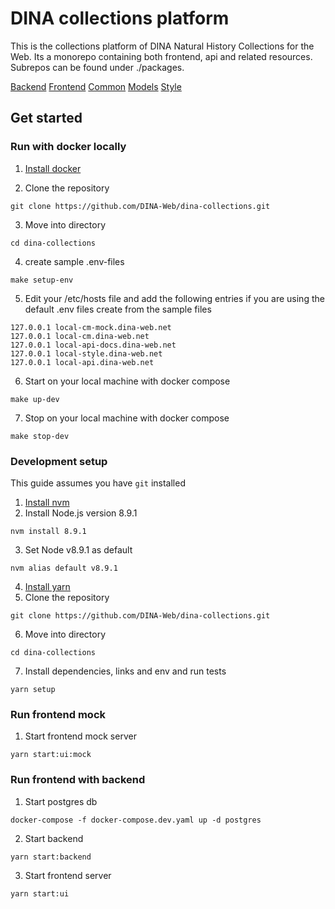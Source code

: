 # DINA collections platform

This is the collections platform of DINA Natural History Collections for the Web.
Its a monorepo containing both frontend, api and related resources. Subrepos can be found under ./packages.

[Backend](packages/backend)
[Frontend](packages/ui)
[Common](packages/common)
[Models](packages/models)
[Style](packages/dina-style)

## Get started

### Run with docker locally

1. [Install docker](https://docs.docker.com/install/)

2) Clone the repository

```
git clone https://github.com/DINA-Web/dina-collections.git
```

3. Move into directory

```
cd dina-collections
```

4. create sample .env-files

```
make setup-env
```

5. Edit your /etc/hosts file and add the following entries if you are using the default .env files create from the sample files

```
127.0.0.1 local-cm-mock.dina-web.net
127.0.0.1 local-cm.dina-web.net
127.0.0.1 local-api-docs.dina-web.net
127.0.0.1 local-style.dina-web.net
127.0.0.1 local-api.dina-web.net
```

6. Start on your local machine with docker compose

```
make up-dev
```

7. Stop on your local machine with docker compose

```
make stop-dev
```

### Development setup

This guide assumes you have `git` installed

1. [Install nvm](https://github.com/creationix/nvm#installation)
2. Install Node.js version 8.9.1

```
nvm install 8.9.1
```

3. Set Node v8.9.1 as default

```
nvm alias default v8.9.1
```

4. [Install yarn](https://yarnpkg.com/lang/en/docs/install/)
5. Clone the repository

```
git clone https://github.com/DINA-Web/dina-collections.git
```

6. Move into directory

```
cd dina-collections
```

7. Install dependencies, links and env and run tests

```
yarn setup
```

### Run frontend mock

1. Start frontend mock server

```
yarn start:ui:mock
```

### Run frontend with backend

1. Start postgres db

```
docker-compose -f docker-compose.dev.yaml up -d postgres
```

2. Start backend

```
yarn start:backend
```

3. Start frontend server

```
yarn start:ui
```
